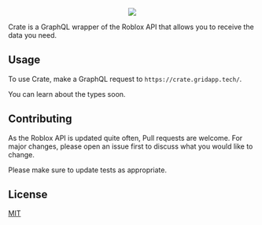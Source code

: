 <p align="center">
  <img src="https://qwesedpgitnehpycbbka.supabase.in/storage/v1/object/public/Public/crate-banner.png" />
</p>

Crate is a GraphQL wrapper of the Roblox API that allows you to receive the data you need.

## Usage
To use Crate, make a GraphQL request to `https://crate.gridapp.tech/`. 

You can learn about the types soon.

## Contributing
As the Roblox API is updated quite often, Pull requests are welcome. For major changes, please open an issue first to discuss what you would like to change.

Please make sure to update tests as appropriate.

## License
[MIT](https://github.com/grid-rbx/crate/blob/main/LICENSE)
